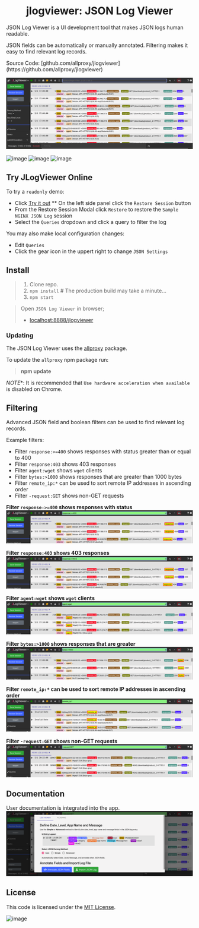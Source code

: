 <h1 align="center" style="border-bottom: none;">jlogviewer: JSON Log Viewer</h1>
JSON Log Viewer is a UI development tool that makes JSON logs human readable.
<p></p>
JSON fields can be automatically or manually annotated.  Filtering makes it easy to find relevant log records.
<p></p>
Source Code: [github.com/allproxy/jlogviewer](https://github.com/allproxy/jlogviewer)
<p></p>

![Alt text](image-1.png)

![image](https://img.shields.io/badge/mac%20os-000000?style=for-the-badge&logo=apple&logoColor=white)
![image](https://img.shields.io/badge/Linux-FCC624?style=for-the-badge&logo=linux&logoColor=black)
![image](https://img.shields.io/badge/Windows-0078D6?style=for-the-badge&logo=windows&logoColor=white)

## Try JLogViewer Online

To try a `readonly` demo:
* Click [Try it out](https://allproxy.ddns.net/jlogviewer)
** On the left side panel click the `Restore Session` button
* From the Restore Session Modal click `Restore` to restore the `Sample NGINX JSON Log` session
* Select the `Queries` dropdown and click a query to filter the log

You may also make local configuration changes:
* Edit `Queries`
* Click the gear icon in the uppert right to change `JSON Settings`

## Install

> 1. Clone repo.
> 2. `npm install` # The production build may take a minute...
> 3. `npm start`

> Open `JSON Log Viewer` in browser;
>    * [localhost:8888/jlogviewer](http://localhost:8888/jlogviewer)

### Updating

The JSON Log Viewer uses the [allproxy](https://github.com/allproxy/allproxy) package.

To update the `allproxy` npm package run:
> **npm update**

*NOTE**:
It is recommended that `Use hardware acceleration when available` is disabled on Chrome.

## Filtering

Advanced JSON field and boolean filters can be used to find relevant log records.

Example filters:
* Filter `response:>=400` shows responses with status greater than or equal to 400
* Filter `response:403` shows 403 responses
* Filter `agent:wget` shows `wget` clients
* Filter `bytes:>1000` shows responses that are greater than 1000 bytes
* Filter `remote_ip:*` can be used to sort remote IP addresses in ascending order
* Filter `-request:GET` shows non-GET requests

**Filter `response:>=400` shows responses with status**
![Alt text](image.png)

**Filter `response:403` shows 403 responses**
![Alt text](image-2.png)

**Filter `agent:wget` shows `wget` clients**
![Alt text](image-3.png)

**Filter `bytes:>1000` shows responses that are greater**
![Alt text](image-4.png)

**Filter `remote_ip:*` can be used to sort remote IP addresses in ascending order**
![Alt text](image-5.png)

**Filter `-request:GET` shows non-GET requests**
![Alt text](image-6.png)

## Documentation

User documentation is integrated into the app.
![Alt text](image-7.png)

## License

This code is licensed under the [MIT License](https://opensource.org/licenses/MIT).

![image](https://img.shields.io/badge/Node.js-43853D?style=for-the-badge&logo=node.js&logoColor=white)
